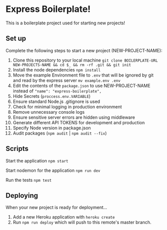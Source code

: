 # Express Boilerplate!

This is a boilerplate project used for starting new projects!

## Set up

Complete the following steps to start a new project (NEW-PROJECT-NAME):

1. Clone this repository to your local machine `git clone BOILERPLATE-URL NEW-PROJECTS-NAME && cd $_ && rm -rf .git && git init`
2. Install the node dependencies `npm install`
3. Move the example Environment file to `.env` that will be ignored by git and read by the express server `mv example.env .env`
4. Edit the contents of the `package.json` to use NEW-PROJECT-NAME instead of `"name": "express-boilerplate",`
5. Hide Secrets (`proccess.env.VARIABLE`)
6. Ensure standard Node.js .gitignore is used
7. Check for minimal logging in production environment
8. Remove unnecessary console logs
9. Ensure sensitive server errors are hidden using middleware
10. Generate different API TOKENS for development and production
11. Specify Node version in package.json
12. Audit packages (`npm audit` | `npm audit --fix`)
## Scripts

Start the application `npm start`

Start nodemon for the application `npm run dev`

Run the tests `npm test`

## Deploying

When your new project is ready for deployment...
1. Add a new Heroku application with `heroku create`
2. Run `npm run deploy` which will push to this remote's master branch.
